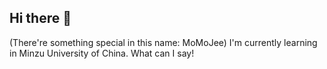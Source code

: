 ## Hi there 👋
(There're something special in this name: MoMoJee)
I'm currently learning in Minzu University of China.
What can I say!
